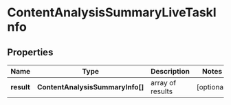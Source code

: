 # ContentAnalysisSummaryLiveTaskInfo

## Properties

| Name | Type | Description | Notes |
|------------ | ------------- | ------------- | -------------|
**result** | **ContentAnalysisSummaryInfo[]** | array of results |[optional]|